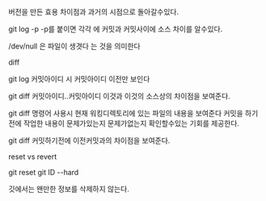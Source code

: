 버전을 만든 효용 차이점과 과거의 시점으로 돌아갈수있다.

git log -p 
-p를 붙이면 각각 에 커밋과 커밋사이에 소스 차이를 알수있다.

/dev/null 은 파일이 생겻다 는 것을 의미한다

diff

git log 커밋아이디 시
 커밋아이디 이전만 보인다

git diff 커밋아이디..커밋아이디 
이것과 이것의 소스상의 차이점을 보여준다.

git diff 
명령어 사용시 현재 워킹디렉토리에 있는 파일의 내용을 보여준다
커밋을 하기전에 작업한 내용이 문제가있는지 문제가없는지 확인할수있는 기회를 제공한다.

git diff 커밋하기전에 이전커밋과의 차이점을 보여준다. 

reset vs revert

git reset git ID --hard

깃에서는 왠만한 정보를 삭제하지 않는다.